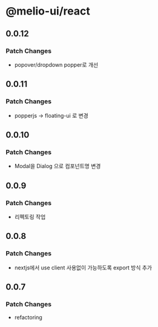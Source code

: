 # @melio-ui/react

## 0.0.12

### Patch Changes

- popover/dropdown popper로 개선

## 0.0.11

### Patch Changes

- popperjs -> floating-ui 로 변경

## 0.0.10

### Patch Changes

- Modal을 Dialog 으로 컴포넌트명 변경

## 0.0.9

### Patch Changes

- 리펙토링 작업

## 0.0.8

### Patch Changes

- nextjs에서 use client 사용없이 가능하도록 export 방식 추가

## 0.0.7

### Patch Changes

- refactoring
